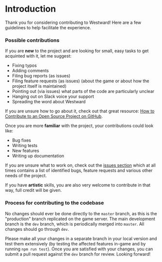 # Introduction

Thank you for considering contributing to Westward! Here are a few guidelines to help facilitate the experience.

### Possible contributions

If you are **new** to the project and are looking for small, easy tasks to get acquinted with it, let me suggest:
- Fixing typos
- Adding comments
- Filing bug reports (as issues)
- Filing feature requests (as issues) (about the game or about how the project itself is maintained)
- Pointing out (via issues) what parts of the code are particularly unclear
- Hanging out on Slack voice your support
- Spreading the word about Westward

If you are unsure how to go about it, check out that great resource: [How to Contribute to an Open Source Project on GitHub](https://egghead.io/series/how-to-contribute-to-an-open-source-project-on-github).

Once you are more **familiar** with the project, your contributions could look like:
- Bug fixes
- Writing tests
- New features
- Writing up documentation

If you are unsure what to work on, check out the [issues section](https://github.com/Jerenaux/westward/issues) which at all times contains a list of identified bugs, feature requests and various other needs of the project.

If you have **artistic** skills, you are also very welcome to contribute in that way, full credit will be given.

### Process for contributing to the codebase

No changes should ever be done directly to the `master` branch, as this is the "production" branch replicated on the game server.
The main development branch is the `dev` branch, which is periodically merged into `master`. All changes should go through `dev`. 

Please make all your changes in a separate branch in your local version and test them extensively (by testing the affected features
in-game and by running `npm run test`). Once you are satisfied with your changes, you can submit a pull request against the `dev` branch
for review. Looking forward!
